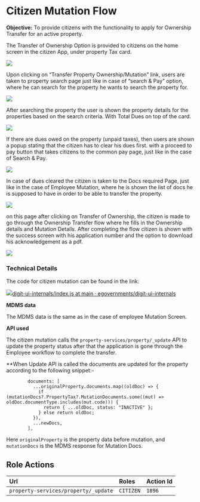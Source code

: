 # Citizen Mutation Flow

**Objective:** To provide citizens with the functionality to apply for Ownership Transfer for an active property.

The Transfer of Ownership Option is provided to citizens on the home screen in the citizen App, under property Tax card.

![](../../../../.gitbook/assets/image%20%28196%29.png)

Upon clicking on “Transfer Property Ownership/Mutation” link, users are taken to property search page just like in case of “search & Pay” option, where he can search for the property he wants to search the property for.

![](../../../../.gitbook/assets/image%20%28210%29.png)

After searching the property the user is shown the property details for the properties based on the search criteria. With Total Dues on top of the card.

![](../../../../.gitbook/assets/image%20%28245%29.png)

If there are dues owed on the property \(unpaid taxes\), then users are shown a popup stating that the citizen has to clear his dues first. with a proceed to pay button that takes citizens to the common pay page, just like in the case of Search & Pay.

![](../../../../.gitbook/assets/image%20%28167%29.png)



In case of dues cleared the citizen is taken to the Docs required Page, just like in the case of Employee Mutation, where he is shown the list of docs he is supposed to have in order to be able to transfer the property.

![](../../../../.gitbook/assets/image%20%28208%29.png)

on this page after clicking on Transfer of Ownership, the citizen is made to go through the Ownership Transfer flow where he fills in the Ownership details and Mutation Details. After completing the flow citizen is shown with the success screen with his application number and the option to download his acknowledgement as a pdf.

![](../../../../.gitbook/assets/image%20%28201%29.png)

### **Technical Details**

The code for citizen mutation can be found in the link:

[![](https://github.com/fluidicon.png)digit-ui-internals/index.js at main · egovernments/digit-ui-internals](https://github.com/egovernments/digit-ui-internals/blob/main/packages/modules/pt/src/pages/citizen/Mutate/index.js)

**MDMS data**

The MDMS data is the same as in the case of employee Mutation Screen.

**API used**

The citizen mutation calls the `property-services/property/_update` API to update the property status after that the application is gone through the Employee workflow to complete the transfer.

\*\*When Update API is called the documents are updated for the property according to the following snippet:-

```text
        documents: [
          ...originalProperty.documents.map((oldDoc) => {
            if (mutationDocs?.PropertyTax?.MutationDocuments.some((mut) => oldDoc.documentType.includes(mut.code))) {
              return { ...oldDoc, status: "INACTIVE" };
            } else return oldDoc;
          }),
          ...newDocs,
        ],
```

Here `originalProperty` is the property data before mutation, and `mutationDocs` is the MDMS response for Mutation Docs.

## **Role Actions**

| **Url** | **Roles** | **Action Id** |
| :--- | :--- | :--- |
| `property-services/property/_update` | `CITIZEN` | `1896` |





